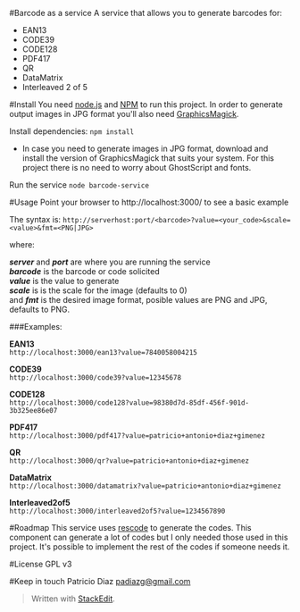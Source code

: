 #Barcode as a service
A service that allows you to generate barcodes for:
* EAN13
* CODE39
* CODE128
* PDF417
* QR
* DataMatrix
* Interleaved 2 of 5

#Install
You need [node.js](https://nodejs.org) and [NPM](https://www.npmjs.com/) to run this project. In order to generate output images in JPG format you'll also need [GraphicsMagick](http://www.graphicsmagick.org/).

Install dependencies:
``npm install``

* In case you need to generate images in JPG format, download and install the version of GraphicsMagick that suits your system. For this project there is no need to worry about GhostScript and fonts.

Run the service
``node barcode-service``

#Usage
Point your browser to http://localhost:3000/ to see a basic example

The syntax is: 
`http://serverhost:port/<barcode>?value=<your_code>&scale=<value>&fmt=<PNG|JPG>`

where:

___server___ and ___port___ are where you are running the service  
___barcode___ is the barcode or code solicited  
___value___ is the value to generate  
___scale___ is is the scale for the image (defaults to 0)  
and ___fmt___ is the desired image format, posible values are PNG and JPG, defaults to PNG.

###Examples:

**EAN13**  
`http://localhost:3000/ean13?value=7840058004215`

**CODE39**  
`http://localhost:3000/code39?value=12345678`

**CODE128**  
`http://localhost:3000/code128?value=98380d7d-85df-456f-901d-3b325ee86e07`

**PDF417**  
`http://localhost:3000/pdf417?value=patricio+antonio+diaz+gimenez`

**QR**  
`http://localhost:3000/qr?value=patricio+antonio+diaz+gimenez`

**DataMatrix**  
`http://localhost:3000/datamatrix?value=patricio+antonio+diaz+gimenez`

**Interleaved2of5**  
`http://localhost:3000/interleaved2of5?value=1234567890`

#Roadmap
This service uses [rescode](https://www.npmjs.com/package/rescode) to generate the codes. This component can generate a lot of codes but I only needed those used in this project. It's possible to implement the rest of the codes if someone needs it. 

#License
GPL v3

#Keep in touch
Patricio Diaz <padiazg@gmail.com>  

> Written with [StackEdit](https://stackedit.io/).
